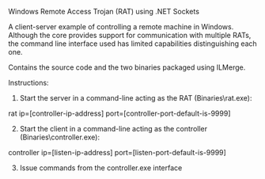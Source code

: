 Windows Remote Access Trojan (RAT) using .NET Sockets

A client-server example of controlling a remote machine in Windows. Although the core provides support for communication with multiple RATs, the command line interface used has limited capabilities distinguishing each one.

Contains the source code and the two binaries packaged using ILMerge.

Instructions:

1. Start the server in a command-line acting as the RAT (Binaries\rat.exe):

rat ip=[controller-ip-address] port=[controller-port-default-is-9999]

2. Start the client in a command-line acting as the controller (Binaries\controller.exe):

controller ip=[listen-ip-address] port=[listen-port-default-is-9999]

3. Issue commands from the controller.exe interface
